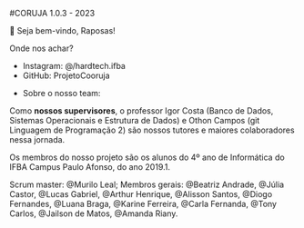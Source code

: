 #CORUJA 1.0.3 - 2023

<aside>
👋 Seja bem-vindo, Raposas!

Onde nos achar?

- Instagram: @/hardtech.ifba
- GitHub: ProjetoCooruja
</aside>

 - Sobre o nosso team:

Como **nossos supervisores**, o professor Igor Costa (Banco de Dados, Sistemas Operacionais e Estrutura de Dados) e Othon Campos (git Linguagem de Programação 2) são nossos tutores e maiores colaboradores nessa jornada.

Os membros do nosso projeto são os alunos do 4º ano de Informática do IFBA Campus Paulo Afonso, do ano 2019.1.

Scrum master: @Murilo Leal; Membros gerais: @Beatriz Andrade, @Júlia Castor, @Lucas Gabriel, @Arthur Henrique, @Alisson Santos, @Diogo Fernandes, @Luana Braga, @Karine Ferreira, @Carla Fernanda, @Tony Carlos, @Jailson de Matos, @Amanda Riany. 
